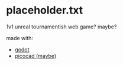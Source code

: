 # placeholder.txt
1v1 unreal tournamentish web game? maybe?

made with:
- [godot](https://godotengine.org/)
- [picocad (maybe)](https://johanpeitz.itch.io/picocad)
